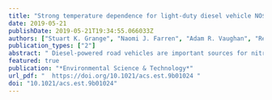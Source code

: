 ```yaml
---
title: "Strong temperature dependence for light-duty diesel vehicle NO$_x$ emissions"
date: 2019-05-21
publishDate: 2019-05-21T19:34:55.066033Z
authors: ["Stuart K. Grange", "Naomi J. Farren", "Adam R. Vaughan", "Rebecca A. Rose", "David C. Carslaw"]
publication_types: ["2"]
abstract: " Diesel-powered road vehicles are important sources for nitrogen oxide (NO$_x$) emissions and the European passenger fleet is highly dieselised, which has resulted in many European roadside environments being non-compliant with legal air quality standards for nitrogen dioxide (NO$_2$). Based on vehicle emission remote sensing data for 300 000 light-duty vehicles across the United Kingdom, light-duty diesel NO$_x$ emissions were found to be highly dependent on ambient temperature with low temperatures resulting in higher NO$_x$ emissions, i.e., a \"low temperature NO$_x$ emission penalty\" was identified. This feature was not observed for gasoline-powered vehicles. Older Euro 3 to 5 diesel vehicles emitted NO$_x$ similarly, but vehicles compliant with the latest Euro 6 emission standard, emitted less NO$_x$ than older vehicles and demonstrated less of an ambient temperature dependence. This ambient temperature dependence is overlooked in current emission inventories, but is of importance from an air quality perspective. Owing to Europe's climate, a predicted average of 38 % more NO$_x$ emissions have burdened Europe when compared to temperatures encountered in laboratory test cycles. However, owing to the progressive elimination of vehicles demonstrating the most severe low temperature NO$_x$ penalty, light-duty diesel NO$_x$ emissions are likely to decrease more rapidly throughout Europe than currently thought. "
featured: true
publication: "*Environmental Science & Technology*"
url_pdf: "  https://doi.org/10.1021/acs.est.9b01024 "
doi: "10.1021/acs.est.9b01024"
---
```



